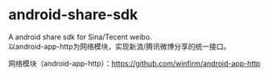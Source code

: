 android-share-sdk
=================

A android share sdk for Sina/Tecent weibo.<br/>
以android-app-http为网络模块，实现新浪/腾讯微博分享的统一接口。


网络模块（android-app-http）：https://github.com/winfirm/android-app-http

